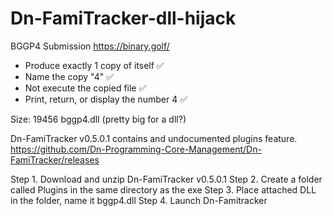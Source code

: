 # Dn-FamiTracker-dll-hijack
BGGP4 Submission https://binary.golf/

- Produce exactly 1 copy of itself ✅
- Name the copy "4" ✅
- Not execute the copied file ✅
- Print, return, or display the number 4 ✅

Size: 19456 bggp4.dll (pretty big for a dll?)


Dn-FamiTracker v0.5.0.1 contains and undocumented plugins feature.
https://github.com/Dn-Programming-Core-Management/Dn-FamiTracker/releases

Step 1. Download and unzip Dn-FamiTracker v0.5.0.1
Step 2. Create a folder called Plugins in the same directory as the exe
Step 3. Place attached DLL in the folder, name it bggp4.dll
Step 4. Launch Dn-Famitracker
